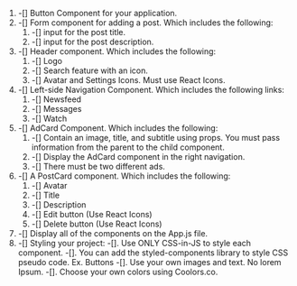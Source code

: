 1. -[] Button Component for your application.
2. -[] Form component for adding a post. Which includes the following:
    1. -[] input for the post title.
    2. -[] input for the post description.
3. -[] Header component. Which includes the following:
    1. -[] Logo
    2. -[] Search feature with an icon.
    3. -[] Avatar and Settings Icons. Must use React Icons.
4. -[] Left-side Navigation Component. Which includes the following links:
    1. -[] Newsfeed
    2. -[] Messages
    3. -[] Watch
5. -[] AdCard Component. Which includes the following:
    1. -[] Contain an image, title, and subtitle using props. You must pass information from the parent to the child component.
    2. -[] Display the AdCard component in the right navigation.
    3. -[] There must be two different ads.  
6. -[] A PostCard component. Which includes the following:
    1. -[] Avatar
    2. -[] Title
    3. -[] Description
    4. -[] Edit button (Use React Icons)
    5. -[] Delete button (Use React Icons)
7. -[] Display all of the components on the App.js file.
8. -[] Styling your project:
    -[]. Use ONLY CSS-in-JS to style each component.
    -[].  You can add the styled-components library to style CSS pseudo code. Ex. Buttons
    -[]. Use your own images and text. No lorem Ipsum.
    -[]. Choose your own colors using Coolors.co.
